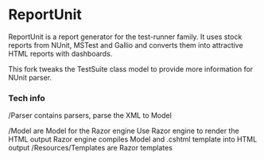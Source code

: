 # ReportUnit
ReportUnit is a report generator for the test-runner family. It uses stock reports from NUnit, MSTest and Gallio and converts them into attractive HTML reports with dashboards.

This fork tweaks the TestSuite class model to provide more information for NUnit parser.

### Tech info
/Parser contains parsers, parse the XML to Model

/Model are Model for the Razor engine
Use Razor engine to render the HTML output
Razor engine compiles Model and .cshtml template into HTML output
/Resources/Templates are Razor templates

